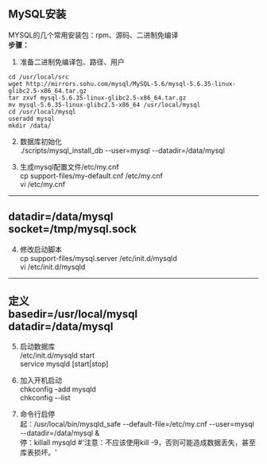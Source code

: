 ## MySQL安装  
MYSQL的几个常用安装包：rpm、源码、二进制免编译  
__步骤：__  

1. 准备二进制免编译包、路径、用户  
```  
cd /usr/local/src   
wget http://mirrors.sohu.com/mysql/MySQL-5.6/mysql-5.6.35-linux-glibc2.5-x86_64.tar.gz   
tar zxvf mysql-5.6.35-linux-glibc2.5-x86_64.tar.gz  
mv mysql-5.6.35-linux-glibc2.5-x86_64 /usr/local/mysql  
cd /usr/local/mysql  
useradd mysql  
mkdir /data/  
```  

2. 数据库初始化  
./scripts/mysql_install_db --user=mysql --datadir=/data/mysql  

3. 生成mysql配置文件/etc/my.cnf  
cp support-files/my-default.cnf  /etc/my.cnf   
vi /etc/my.cnf  
--------  
datadir=/data/mysql  
socket=/tmp/mysql.sock  
--------  

4. 修改启动脚本  
cp support-files/mysql.server /etc/init.d/mysqld  
vi /etc/init.d/mysqld  
----  
定义  
basedir=/usr/local/mysql  
datadir=/data/mysql  
----  

5. 启动数据库  
/etc/init.d/mysqld start  
service mysqld [start|stop]  

6. 加入开机启动  
chkconfig -add mysqld  
chkconfig --list  

7. 命令行启停  
起：/usr/local/bin/mysqld_safe --default-file=/etc/my.cnf --user=mysql --datadir=/data/mysql &  
停：killall mysqld #'注意：不应该使用kill -9，否则可能造成数据丢失，甚至库表损坏。'  
